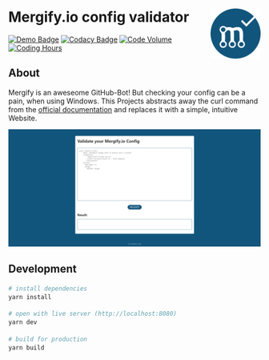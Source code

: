# Mergify.io config validator <img height="100" src="./src/img/icon.png" align="right" />

[![Demo Badge](https://img.shields.io/badge/Demo-Deployed-brightgreen.svg)](https://mergify.adrianjost.dev/)
[![Codacy Badge](https://api.codacy.com/project/badge/Grade/7da77c6fbbca436cafb20b7d0065160b)](https://app.codacy.com/app/adrianjost/mergify-verify?utm_source=github.com&utm_medium=referral&utm_content=adrianjost/mergify-verify&utm_campaign=Badge_Grade_Dashboard)
[![Code Volume](https://api.gitential.com/accounts/1294/projects/1711/badges/code-volume.svg)](https://gitential.com/accounts/1294/projects/1711/share?uuid=7ef433a1-51c4-4570-9ef9-7bc393e5d3e3&utm_source=shield&utm_medium=shield&utm_campaign=1711)
[![Coding Hours](https://api.gitential.com/accounts/1294/projects/1711/badges/coding-hours.svg)](https://gitential.com/accounts/1294/projects/1711/share?uuid=7ef433a1-51c4-4570-9ef9-7bc393e5d3e3&utm_source=shield&utm_medium=shield&utm_campaign=1711)

## About

Mergify is an aweseome GitHub-Bot! But checking your config can be a pain, when using Windows.
This Projects abstracts away the curl command from the [official documentation](https://doc.mergify.io/configuration.html#validation) and replaces it with a simple, intuitive Website.

[![image](./src/img/screenshot.png)](https://mergify.adrianjost.dev)

## Development

```bash
# install dependencies
yarn install

# open with live server (http://localhost:8080)
yarn dev

# build for production
yarn build
```

